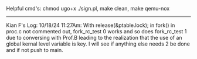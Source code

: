 Helpful cmd's:
chmod ugo+x ./sign.pl,
make clean,
make qemu-nox

______________________________________________________________________________________________________________
Kian F's Log:
10/18/24 11:27Am: With release(&ptable.lock); in fork() in proc.c not commented out, fork_rc_test 0 works and so does 
fork_rc_test 1 due to conversing with Prof.B leading to the realization that the use of an global kernal level variable is key. I will see if 
anything else needs 2 be done and if not push to main.
